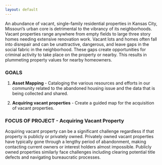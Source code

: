 ```yaml
---
layout: default
---
```


An abundance of vacant, single-family residential properties in Kansas City, Missouri’s urban core is detrimental to the vibrancy of its neighborhoods.
Vacant properties range anywhere from empty fields to large three story homes needing extensive renovation work.  Vacant lots and homes often fall into disrepair and can be unattractive, dangerous, and leave gaps in the social fabric in the neighborhood.  These gaps create opportunities for criminal activity to take place on the property or nearby.  This results in plummeting property values for nearby homeowners.


### GOALS


1. __Asset Mapping__ - Cataloging the various resources and efforts in our community related to the abandoned housing issue and the data that is being collected and shared. 

2. __Acquiring vacant properties__ - Create a guided map for the acquisition of vacant properties.  




### FOCUS OF PROJECT - Acquiring  Vacant Property


Acquiring vacant property can be a significant challenge regardless if that property is publicly or privately owned. Privately owned vacant properties have typically gone through a lengthy period of abandonment, making contacting current owners or interest holders almost impossible. Publicly owned properties similarly face challenges including clearing potential title defects and navigating bureaucratic processes.

